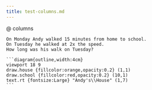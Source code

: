 ```yaml
---
title: test-columns.md
---
```



@   columns

    On Monday Andy walked 15 minutes from home to school.
    On Tuesday he walked at 2x the speed.
    How long was his walk on Tuesday?

    ```diagram{outline,width:4cm}
    viewport 18 9
    draw.house {fillcolor:orange,opacity:0.2} (1,1)
    draw.school {fillcolor:red,opacity:0.2} (10,1)
    text.rt {fontsize:Large} "Andy's\\House" (1,7)
    ```
   

